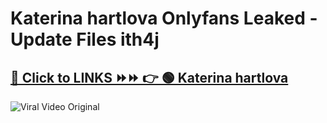 
 # Katerina hartlova Onlyfans Leaked - Update Files ith4j

## <h2><a href="https://clipsfans.com/Katerina_hartlova&ref=git">🔗 Click to LINKS ⏩⏩ 👉 🟢 Katerina hartlova </a></h2>

<a href="https://clipsfans.com/Katerina_hartlova&ref=git" rel="nofollow" data-target="animated-image.originalLink"><img src="https://i.ibb.co.com/xMMVF88/686577567.gif" alt="Viral Video Original" style="max-width: 100%; display: inline-block;" data-target="animated-image.originalImage"></a>


